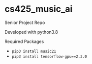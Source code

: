 # cs425_music_ai
Senior Project Repo

Developed with python3.8

Required Packages
* `pip3 install music21`
* `pip3 install tensorflow-gpu==2.3.0`
